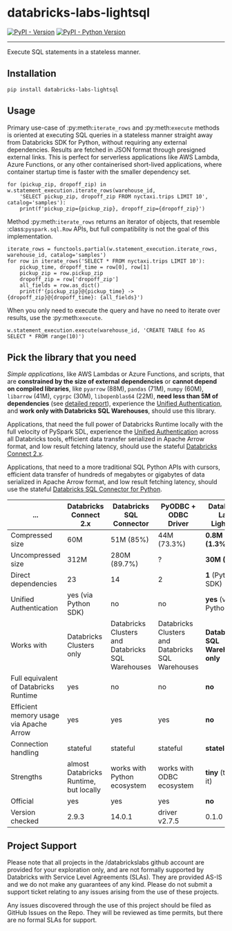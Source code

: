# databricks-labs-lightsql

[![PyPI - Version](https://img.shields.io/pypi/v/databricks-labs-lightsql.svg)](https://pypi.org/project/databricks-labs-lightsql)
[![PyPI - Python Version](https://img.shields.io/pypi/pyversions/databricks-labs-lightsql.svg)](https://pypi.org/project/databricks-labs-lightsql)

-----

Execute SQL statements in a stateless manner.

## Installation

```console
pip install databricks-labs-lightsql
```

## Usage

Primary use-case of :py:meth:`iterate_rows` and :py:meth:`execute` methods is oriented at executing SQL queries in
a stateless manner straight away from Databricks SDK for Python, without requiring any external dependencies.
Results are fetched in JSON format through presigned external links. This is perfect for serverless applications
like AWS Lambda, Azure Functions, or any other containerised short-lived applications, where container startup
time is faster with the smaller dependency set.

    for (pickup_zip, dropoff_zip) in w.statement_execution.iterate_rows(warehouse_id,
        'SELECT pickup_zip, dropoff_zip FROM nyctaxi.trips LIMIT 10', catalog='samples'):
        print(f'pickup_zip={pickup_zip}, dropoff_zip={dropoff_zip}')

Method :py:meth:`iterate_rows` returns an iterator of objects, that resemble :class:`pyspark.sql.Row` APIs, but full
compatibility is not the goal of this implementation.

    iterate_rows = functools.partial(w.statement_execution.iterate_rows, warehouse_id, catalog='samples')
    for row in iterate_rows('SELECT * FROM nyctaxi.trips LIMIT 10'):
        pickup_time, dropoff_time = row[0], row[1]
        pickup_zip = row.pickup_zip
        dropoff_zip = row['dropoff_zip']
        all_fields = row.as_dict()
        print(f'{pickup_zip}@{pickup_time} -> {dropoff_zip}@{dropoff_time}: {all_fields}')

When you only need to execute the query and have no need to iterate over results, use the :py:meth:`execute`.

    w.statement_execution.execute(warehouse_id, 'CREATE TABLE foo AS SELECT * FROM range(10)')

## Pick the library that you need

_Simple applications_, like AWS Lambdas or Azure Functions, and scripts, that are **constrained by the size of external 
dependencies** or **cannot depend on compiled libraries**, like `pyarrow` (88M), `pandas` (71M), `numpy` (60M), 
`libarrow` (41M), `cygrpc` (30M), `libopenblas64` (22M), **need less than 5M of dependencies** (see [detailed report](docs/comparison.md)), 
experience the [Unified Authentication](https://docs.databricks.com/en/dev-tools/auth.html#databricks-client-unified-authentication),
and **work only with Databricks SQL Warehouses**, should use this library. 

Applications, that need the full power of Databricks Runtime locally with the full velocity of PySpark SDL, experience
the [Unified Authentication](https://docs.databricks.com/en/dev-tools/auth.html#databricks-client-unified-authentication) 
across all Databricks tools, efficient data transfer serialized in Apache Arrow format, and low result fetching latency, 
should use the stateful [Databricks Connect 2.x](https://docs.databricks.com/en/dev-tools/databricks-connect/index.html).

Applications, that need to a more traditional SQL Python APIs with cursors, efficient data transfer of hundreds of
megabytes or gigabytes of data serialized in Apache Arrow format, and low result fetching latency, should use
the stateful [Databricks SQL Connector for Python](https://docs.databricks.com/en/dev-tools/python-sql-connector.html).

| ...                                     | Databricks Connect 2.x                 | Databricks SQL Connector                          | PyODBC + ODBC Driver                              | Databricks Labs LightSQL           |
|-----------------------------------------|----------------------------------------|---------------------------------------------------|---------------------------------------------------|------------------------------------|
 | Compressed size                         | 60M                                    | 51M (85%)                                         | 44M (73.3%)                                       | **0.8M (1.3%)**                    |
 | Uncompressed size                       | 312M                                   | 280M (89.7%)                                      | ?                                                 | **30M (9.6%)**                     |
 | Direct dependencies                     | 23                                     | 14                                                | 2                                                 | **1** (Python SDK)                 |
 | Unified Authentication                  | yes (via Python SDK)                   | no                                                | no                                                | **yes** (via Python SDK)           |
 | Works with                              | Databricks Clusters only               | Databricks Clusters and Databricks SQL Warehouses | Databricks Clusters and Databricks SQL Warehouses | **Databricks SQL Warehouses only** |
 | Full equivalent of Databricks Runtime   | yes                                    | no                                                | no                                                | **no**                             |
 | Efficient memory usage via Apache Arrow | yes                                    | yes                                               | yes                                               | **no**                             |
 | Connection handling                     | stateful                               | stateful                                          | stateful                                          | **stateless**                      |
 | Strengths                               | almost Databricks Runtime, but locally | works with Python ecosystem                       | works with ODBC ecosystem                         | **tiny** (that's it)               |
 | Official                                | yes                                    | yes                                               | yes                                               | **no**                             |
 | Version checked                         | 2.9.3                                  | 14.0.1                                            | driver v2.7.5                                     | 0.1.0                              |

## Project Support
Please note that all projects in the /databrickslabs github account are provided for your exploration only, and are not formally supported by Databricks with Service Level Agreements (SLAs).  They are provided AS-IS and we do not make any guarantees of any kind.  Please do not submit a support ticket relating to any issues arising from the use of these projects.

Any issues discovered through the use of this project should be filed as GitHub Issues on the Repo.  They will be reviewed as time permits, but there are no formal SLAs for support.
